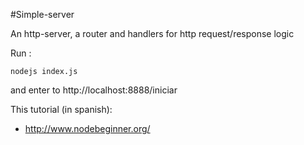 #Simple-server

An http-server, a router and handlers for http request/response logic

Run :
```
nodejs index.js
```
and enter to http://localhost:8888/iniciar

This tutorial (in spanish):
* http://www.nodebeginner.org/


